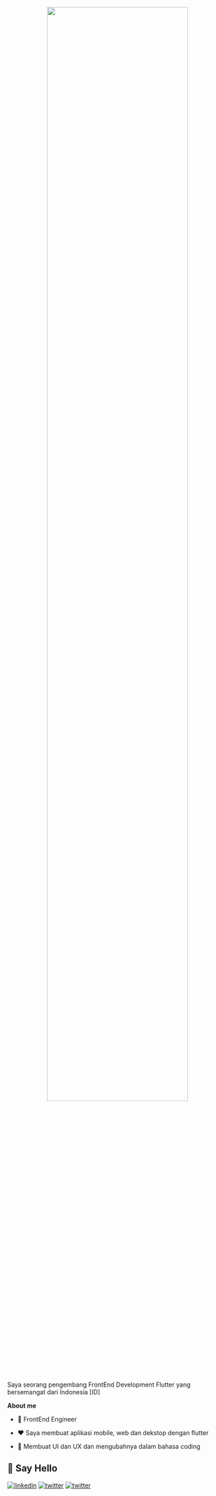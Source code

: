 <p align="center"><a href="https://faridistiqlal.works/"><img width="80%" src="https://user-images.githubusercontent.com/34615322/161363782-539a695c-f470-40e2-a7e3-7f2691a4664a.png" /></a></p>


Saya seorang pengembang FrontEnd Development Flutter yang bersemangat dari Indonesia [ID]
 
**About me**
- 💼 FrontEnd Engineer

- ❤️ Saya membuat aplikasi mobile, web dan dekstop dengan flutter

- 🎴 Membuat UI dan UX dan mengubahnya dalam bahasa coding


## 🔗 Say Hello 
[![linkedin](https://img.shields.io/badge/linkedin-0A66C2?style=for-the-badge&logo=linkedin&logoColor=white)](https://www.linkedin.com/in/farid-istiqlal-1ab8a0138/)
[![twitter](https://img.shields.io/badge/twitter-1DA1F2?style=for-the-badge&logo=twitter&logoColor=white)](https://twitter.com/faridistiqlal?t=W_uL2BEa3TjSjoPOOZ3OTA&s=09)
[![twitter](https://img.shields.io/badge/gmail-D14836?style=for-the-badge&logo=gmail&logoColor=white)](mailto:faridistiqlal9@gmail.com)
